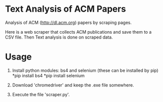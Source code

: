 # Text Analysis of ACM Papers
Analysis of ACM (http://dl.acm.org) papers by scraping pages.

Here is a web scraper that collects ACM publications and save them to a CSV file. Then Text analysis is done on scraped data.

# Usage
1. Install python modules: bs4 and selenium (these can be installed by pip)
    *pip install bs4
    *pip install selenium

2. Download 'chromedriver' and keep the .exe file somewhere.

3. Execute the file 'scraper.py'.


